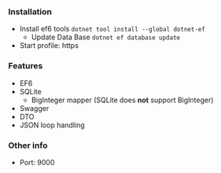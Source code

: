 ### Installation

- Install ef6 tools `dotnet tool install --global dotnet-ef`
    - Update Data Base `dotnet ef database update`
- Start profile: https

### Features
- EF6
- SQLite
  - BigInteger mapper (SQLite does **not** support BigInteger)
- Swagger
- DTO
- JSON loop handling

### Other info
- Port: 9000